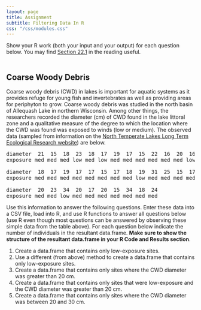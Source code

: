 ```yaml
---
layout: page
title: Assignment
subtitle: Filtering Data In R
css: "/css/modules.css"
---
```


<div class="alert alert-info">
Show your R work (both your input and your output) for each question below. You may find <a href="http://derekogle.com/Book107/RStart.html#r-notebooks" target="_blank">Section 22.1</a> in the reading useful.
</div>

<br>

## Coarse Woody Debris
Coarse woody debris (CWD) in lakes is important for aquatic systems as it provides refuge for young fish and invertebrates as well as providing areas for periphyton to grow. Coarse woody debris was studied in the north basin of Allequash Lake in northern Wisconsin. Among other things, the researchers recorded the diameter (cm) of CWD found in the lake littoral zone and a qualitative measure of the degree to which the location where the CWD was found was exposed to winds (low or medium). The observed data (sampled from information on the [North Temperate Lakes Long Term Ecological Research website](https://lter.limnology.wisc.edu/datacatalog/search)) are below.

<pre>
diameter  21  15  18  23  18  17  19  17  15  22  16  20  16  17  18  15  16  24  24  23
exposure med med med low med low med med med med med med low med med med med low med med

diameter  18  17  19  17  17  15  17  18  19  31  25  15  17  34  16  18  19  15  16  15
exposure med med med med med med med med low med med med med low low med med med low med

diameter  20  23  34  20  17  20  15  34  18  24
exposure med med low med med med med med med med
</pre>

Use this information to answer the following questions. Enter these data into a CSV file, load into R, and use R functions to answer all questions below (use R even though most questions can be answered by observing these simple data from the table above). For each question below indicate the number of individuals in the resultant data.frame. **Make sure to show the structure of the resultant data.frame in your R Code and Results section**.

1. Create a data.frame that contains only low-exposure sites.
1. Use a different (from above) method to create a data.frame that contains only low-exposure sites.
1. Create a data.frame that contains only sites where the CWD diameter was greater than 20 cm.
1. Create a data.frame that contains only sites that were low-exposure and the CWD diameter was greater than 20 cm.
1. Create a data.frame that contains only sites where the CWD diameter was between 20 and 30 cm.
